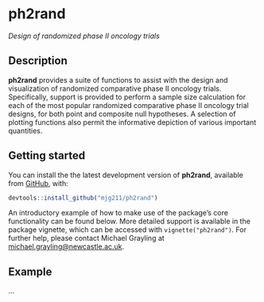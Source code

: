 
<!-- README.md is generated from README.Rmd. Please edit that file -->

# ph2rand

*Design of randomized phase II oncology trials*

## Description

**ph2rand** provides a suite of functions to assist with the design and
visualization of randomized comparative phase II oncology trials.
Specifically, support is provided to perform a sample size calculation
for each of the most popular randomized comparative phase II oncology
trial designs, for both point and composite null hypotheses. A selection
of plotting functions also permit the informative depiction of various
important quantities.

## Getting started

You can install the the latest development version of **ph2rand**,
available from [GitHub](https://github.com/), with:

``` r
devtools::install_github("mjg211/ph2rand")
```

An introductory example of how to make use of the package’s core
functionality can be found below. More detailed support is available in
the package vignette, which can be accessed with `vignette("ph2rand")`.
For further help, please contact Michael Grayling at
<michael.grayling@newcastle.ac.uk>.

## Example

…
